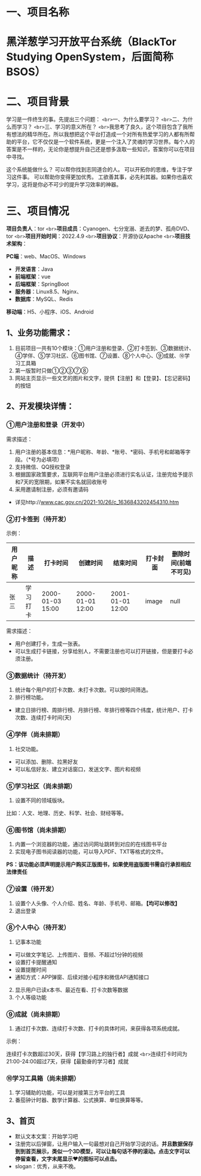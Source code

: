 # 一、项目名称

# 黑洋葱学习开放平台系统（BlackTor Studying OpenSystem，后面简称BSOS）

# 二、项目背景

学习是一件终生的事。先提出三个问题：
`<br>`一、为什么要学习？
`<br>`二、为什么而学习？
`<br>`三、学习的意义所在？
`<br>`我思考了良久，这个项目包含了我所有想法的精华所在。所以我想把这个平台打造成一个对所有热爱学习的人都有所帮助的平台，它不仅仅是一个软件系统，更是一个注入了灵魂的学习世界。每个人的答案是不一样的，无论你是想提升自己还是想多汲取一些知识，答案你可以在项目中寻找。

这个系统能做什么？
可以帮你找到志同道合的人。
可以开拓你的思维，专注于学习这件事。
可以帮助你变得更加优秀。
工欲善其事，必先利其器。如果你也喜欢学习，这将是你必不可少的提升学习效率的神器。

# 三、项目情况

**项目负责人**：tor
`<br>`**项目成员**：Cyanogen、七分宠溺、逝去的梦、孤舟DVD、tor
`<br>`**项目开始时间**：2022.4.9
`<br>`**项目协议**：开源协议Apache
`<br>`**项目技术架构**：

**PC端**：web、MacOS、Windows

- **开发语言**：Java
- **前端框架**：vue
- **后端框架**：SpringBoot
- **服务器**：Linux8.5、Nginx、
- **数据库**：MySQL、Redis

**移动端**：H5、小程序、iOS、Android

## 1、业务功能需求：

1. 目前项目一共有10个模块：①用户注册和登录、②打卡签到、③数据统计、④学伴、⑤学习社区、⑥图书馆、⑦设置、⑧个人中心、⑨成就、⑩学习工具箱
2. 第一版暂时只做①②③⑦⑧
3. 网站主页显示一些文艺的图片和文字，提供【注册】和【登录】、【忘记密码】的按钮

## 2、开发模块详情：

### ①用户注册和登录（开发中）

需求描述：

1. 用户注册的基本信息：*用户昵称、年龄、*账号、*密码、手机号和邮箱等字段。（*号为必填项）
2. 支持微信、QQ授权登录
3. 根据国家政策要求，互联网平台用户注册必须进行实名认证，注册完给予提示和7天的宽限期，如果不实名就回收账号
4. 采用邀请制注册，必须有邀请码

- 详见http://www.cac.gov.cn/2021-10/26/c_1636843202454310.htm

### ②打卡签到（待开发）

示例：


| 用户昵称 | 描述     | 打卡时间         | 创建时间         | 结束时间         | 打卡封面 | 删除时间(前端不可见) |
| ---------- | ---------- | ------------------ | ------------------ | ------------------ | ---------- | ---------------------- |
| 张三     | 学习打卡 | 2000-01-03 15:00 | 2000-01-01 12:00 | 2001-01-01 12:00 | image    | null                 |

需求描述：

- 用户创建打卡，生成一张表。
- 可以生成打卡链接，分享给别人，不需要注册也可以打开链接，但是要打卡必须注册。

### ③数据统计（待开发）

1. 统计每个用户的打卡次数、未打卡次数。可以按时间筛选。
2. 排行榜功能。

- 建立日排行榜、周排行榜、月排行榜、年排行榜等四个纬度，统计用户、打卡次数、连续打卡时间(天)

### ④学伴（尚未排期）

1. 社交功能。

- 可以添加、删除、拉黑好友
- 可以私信好友、建立对话窗口，发送文字、图片和视频

### ⑤学习社区（尚未排期）

1. 设置不同的领域版块。

比如：人文、地理、历史、科学、社会、财经等等。

### ⑥图书馆（尚未排期）

1. 内置一个浏览器的功能，通过访问网址跳转到对应的在线图书平台
2. 实现电子图书阅读器的功能，可以导入PDF、TXT等格式的文件。

**PS：该功能必须声明提示用户购买正版图书，如果使用盗版图书需自行承担相应法律责任**

### ⑦设置（待开发）

1. 设置个人头像、个人介绍、姓名、年龄、手机号、邮箱。**【均可以修改】**
2. 退出登录

### ⑧个人中心（待开发）

1. 记事本功能

- 可以做文字笔记、上传图片、音频、不超过1分钟的视频
- 设置打卡提醒通知
- 设置提醒时间
- 通知方式：APP弹窗、后续对接小程序和微信API通知接口

2. 显示用户已读x本书、最近在看、打卡次数等数据
3. 个人等级功能

### ⑨成就（尚未排期）

1. 通过打卡次数、连续打卡次数、打卡的具体时间，来获得各项系统成就。

示例：

连续打卡次数超过30天，获得【学习路上的独行者】成就
`<br>`连续打卡时间为21:00-24:00超过7天，获得【最勤奋的学习者】成就

### ⑩学习工具箱（尚未排期）

1. 学习辅助的功能，可以是对接第三方平台的工具
2. 番茄钟计时器、数学计算器、公式换算、单位换算等等。

## 3、首页

- 默认文本文案：开始学习吧
- 注册完以后弹窗，让用户输入一句最想对自己开始学习说的话。**并且数据保存到到首页展示，类似一个3D模型，可以让每句话不停的滚动。点击文字可以停留查看，文字末尾显示❤的图标可以点击。**
- slogan：优秀，从来不晚。
